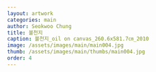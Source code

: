 ```yaml
---
layout: artwork
categories: main
author: Seokwoo Chung
title: 볼천지
caption: 볼천지_oil on canvas_260.6x581.7㎝_2010
image: /assets/images/main/main004.jpg
thumb: /assets/images/main/thumbs/main004.jpg
order: 4
---
```

